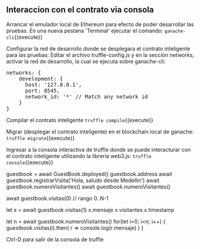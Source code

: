 ## Interaccion con el contrato via consola

Arrancar el emulador local de Ethereum para efecto de poder desarrollar
las pruebas. En una nueva pestana 'Terminal' ejecutar el comando:
`ganache-cli`{{execute}}


Configurar la red de desarrollo donde se desplegara el contrato inteligente para las pruebas:
Editar el archivo truffle-config.js y en la sección networks, activar la red de desarrollo,
la cual se ejecuta sobre ganache-cli:

<pre class="file" data-filename="GuestBook/truffle-config.js" data-target="replace">
networks: {
    development: {
      host: '127.0.0.1',
      port: 8545,
      network_id: '*' // Match any network id
    }
}
</pre>


Compilar el contrato inteligente
`truffle compile`{{execute}}

Migrar (desplegar el contrato inteligente) en el blockchain local de ganache:
`truffle migrate`{{execute}}

Ingresar a la consola interactiva de truffle donde se puede interacturar con el contrato
inteligente utilizando la libreria web3.js:
`truffle console`{{execute}}

guestbook = await GuestBook.deployed()
guestbook.address
await guestbook.registrarVisita('Hola, saludo desde Medellin')
await guestbook.numeroVisitantes()
await guestbook.numeroVisitantes()

await guestbook.visitas(0) // rango 0..N-1

let x = await guestbook.visitas(1)
x.mensaje
x.visitantes
x.timestamp

let n = await guestbook.numeroVisitantes()
for(let i=0; i<n; i++) { guestbook.visitas(i).then( r => console.log(r.mensaje) ) }

Ctrl-D para salir de la consola de truffle
